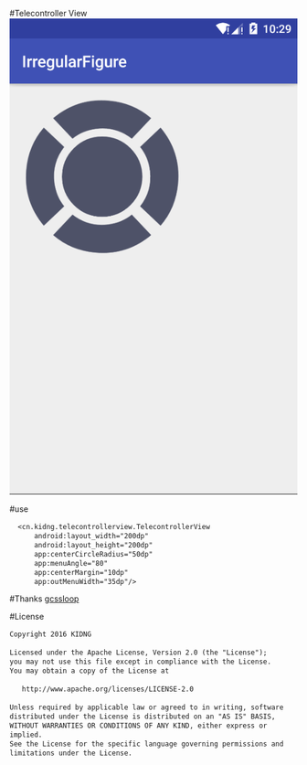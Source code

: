 #Telecontroller View
<img src="/image/view.png"/>

#use
```
  <cn.kidng.telecontrollerview.TelecontrollerView
      android:layout_width="200dp"
      android:layout_height="200dp"
      app:centerCircleRadius="50dp"
      app:menuAngle="80"
      app:centerMargin="10dp"
      app:outMenuWidth="35dp"/>
```

#Thanks
[gcssloop](http://www.gcssloop.com/customview/touch-matrix-region)

#License
```
Copyright 2016 KIDNG

Licensed under the Apache License, Version 2.0 (the "License");
you may not use this file except in compliance with the License.
You may obtain a copy of the License at

   http://www.apache.org/licenses/LICENSE-2.0

Unless required by applicable law or agreed to in writing, software
distributed under the License is distributed on an "AS IS" BASIS,
WITHOUT WARRANTIES OR CONDITIONS OF ANY KIND, either express or implied.
See the License for the specific language governing permissions and
limitations under the License.
```